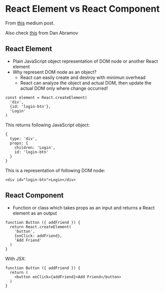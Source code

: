 # React Element vs React Component
From [this](https://medium.freecodecamp.com/react-elements-vs-react-components-fdc776705880#.p6xc4sawf) medium post.

Also check [this](https://facebook.github.io/react/blog/2015/12/18/react-components-elements-and-instances.html) from Dan Abramov

## React Element
* Plain JavaScript object representation of DOM node or another React element
* Why represent DOM node as an object?
  * React can easily create and destroy with minimun overhead
  * React can analyze the object and actual DOM, then update the actual DOM only where change occurred!
```
const element = React.createElement( 
  'div', 
  {id: 'login-btn'}, 
  'Login'
)
```
This returns following JavaScript object:
```
{
  type: 'div',
  props: {
    children: 'Login',
    id: 'login-btn'
  }
}
```
This is a representation of following DOM node:
```
<div id="login-btn">Login</div>
```

## React Component
* Function or class which takes props as an input and returns a React element as an output
```
function Button ({ addFriend }) { 
  return React.createElement( 
    'button', 
    {onClick: addFriend}, 
    'Add Friend' 
  )
}
```
With JSX:
```
function Button ({ addFriend }) { 
  return ( 
    <button onClick={addFriend}>Add Friend</button> 
  )
}
```
